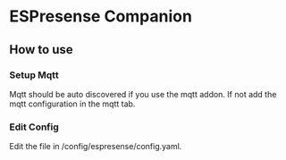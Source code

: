 # ESPresense Companion

## How to use

### Setup Mqtt

Mqtt should be auto discovered if you use the mqtt addon.  If not add the mqtt configuration in the mqtt tab.

### Edit Config

Edit the file in /config/espresense/config.yaml.

